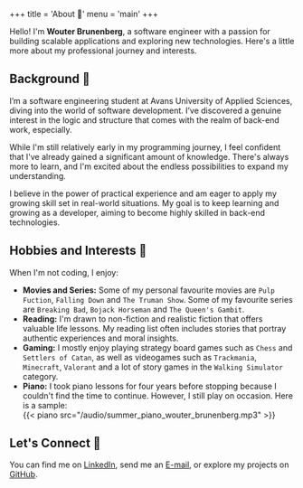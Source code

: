 +++
title = 'About 👋'
menu = 'main'
+++

Hello! I'm **Wouter Brunenberg**, a software engineer with a passion for building scalable applications and exploring new technologies. Here's a little more about my professional journey and interests.

## Background 🔎

I’m a software engineering student at Avans University of Applied Sciences, diving into the world of software development. I’ve discovered a genuine interest in the logic and structure that comes with the realm of back-end work, especially.

While I'm still relatively early in my programming journey, I feel confident that I've already gained a significant amount of knowledge. There's always more to learn, and I'm excited about the endless possibilities to expand my understanding.

I believe in the power of practical experience and am eager to apply my growing skill set in real-world situations. My goal is to keep learning and growing as a developer, aiming to become highly skilled in back-end technologies.

## Hobbies and Interests 🎨

When I'm not coding, I enjoy:

- **Movies and Series:** Some of my personal favourite movies are `Pulp Fuction`, `Falling Down` and `The Truman Show`. Some of my favourite series are `Breaking Bad`, `Bojack Horseman` and `The Queen's Gambit`.
- **Reading:** I'm drawn to non-fiction and realistic fiction that offers valuable life lessons. My reading list often includes stories that portray authentic experiences and moral insights.
- **Gaming:** I mostly enjoy playing strategy board games such as `Chess` and `Settlers of Catan`, as well as videogames such as `Trackmania`, `Minecraft`, `Valorant` and a lot of story games in the `Walking Simulator` category.
- **Piano:** I took piano lessons for four years before stopping because I couldn't find the time to continue. However, I still play on occasion. Here is a sample:  
{{< piano src="/audio/summer_piano_wouter_brunenberg.mp3" >}}

## Let's Connect 🤝

You can find me on [LinkedIn](https://www.linkedin.com/in/wouterbrunenberg), send me an [E-mail](mailto:wouter.brunenberg@hotmail.com), or explore my projects on [GitHub](https://www.github.com/brunenberg).